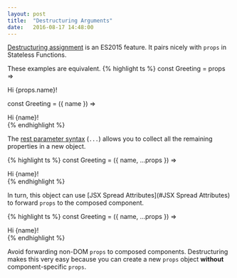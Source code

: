```yaml
---
layout: post
title:  "Destructuring Arguments"
date:   2016-08-17 14:48:00
---
```


[Destructuring assignment](https://developer.mozilla.org/en-US/docs/Web/JavaScript/Reference/Operators/Destructuring_assignment) is an ES2015 feature. It pairs nicely with `props` in Stateless Functions.

These examples are equivalent.
{% highlight ts %}
const Greeting = props => <div>Hi {props.name}!</div>

const Greeting = ({ name }) => <div>Hi {name}!</div>
{% endhighlight %}

The [rest parameter syntax](https://developer.mozilla.org/en-US/docs/Web/JavaScript/Reference/Functions/rest_parameters) (`...`) allows you to collect all the remaining properties in a new object.

{% highlight ts %}
const Greeting = ({ name, ...props }) =>
  <div>Hi {name}!</div>
{% endhighlight %}

In turn, this object can use [JSX Spread Attributes](#JSX Spread Attributes) to forward `props` to the composed component.

{% highlight ts %}
const Greeting = ({ name, ...props }) =>
  <div {...props}>Hi {name}!</div>
{% endhighlight %}

Avoid forwarding non-DOM `props` to composed components. Destructuring makes this very easy because you can create a new `props` object **without** component-specific `props`.
